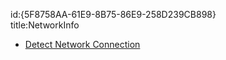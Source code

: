 id:{5F8758AA-61E9-8B75-86E9-258D239CB898}  
title:NetworkInfo  

-   [Detect Network Connection](/recipes/android/networking/networkinfo/detect_network_connection)